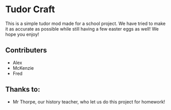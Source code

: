 # Tudor Craft
This is a simple tudor mod made for a school project. We have tried to make it as accurate as possible while still having a few easter eggs as well! We hope you enjoy!
## Contributers
- Alex
- McKenzie
- Fred
## Thanks to:
- Mr Thorpe, our history teacher, who let us do this project for homework!
